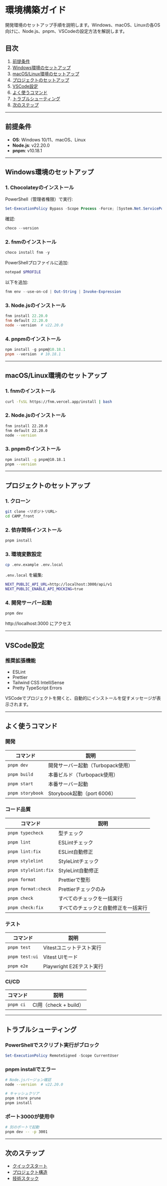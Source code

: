 # 環境構築ガイド

開発環境のセットアップ手順を説明します。Windows、macOS、Linuxの各OS向けに、Node.js、pnpm、VSCodeの設定方法を解説します。

## 目次

1. [前提条件](#前提条件)
2. [Windows環境のセットアップ](#windows環境のセットアップ)
3. [macOS/Linux環境のセットアップ](#macoslinux環境のセットアップ)
4. [プロジェクトのセットアップ](#プロジェクトのセットアップ)
5. [VSCode設定](#vscode設定)
6. [よく使うコマンド](#よく使うコマンド)
7. [トラブルシューティング](#トラブルシューティング)
8. [次のステップ](#次のステップ)

---

## 前提条件

- **OS**: Windows 10/11、macOS、Linux
- **Node.js**: v22.20.0
- **pnpm**: v10.18.1

---

## Windows環境のセットアップ

### 1. Chocolateyのインストール

PowerShell（管理者権限）で実行:

```powershell
Set-ExecutionPolicy Bypass -Scope Process -Force; [System.Net.ServicePointManager]::SecurityProtocol = [System.Net.ServicePointManager]::SecurityProtocol -bor 3072; iex ((New-Object System.Net.WebClient).DownloadString('https://community.chocolatey.org/install.ps1'))
```

確認:
```powershell
choco --version
```

### 2. fnmのインストール

```powershell
choco install fnm -y
```

PowerShellプロファイルに追加:
```powershell
notepad $PROFILE
```

以下を追加:
```powershell
fnm env --use-on-cd | Out-String | Invoke-Expression
```

### 3. Node.jsのインストール

```powershell
fnm install 22.20.0
fnm default 22.20.0
node --version  # v22.20.0
```

### 4. pnpmのインストール

```powershell
npm install -g pnpm@10.18.1
pnpm --version  # 10.18.1
```

---

## macOS/Linux環境のセットアップ

### 1. fnmのインストール

```bash
curl -fsSL https://fnm.vercel.app/install | bash
```

### 2. Node.jsのインストール

```bash
fnm install 22.20.0
fnm default 22.20.0
node --version
```

### 3. pnpmのインストール

```bash
npm install -g pnpm@10.18.1
pnpm --version
```

---

## プロジェクトのセットアップ

### 1. クローン

```bash
git clone <リポジトリURL>
cd CAMP_front
```

### 2. 依存関係インストール

```bash
pnpm install
```

### 3. 環境変数設定

```bash
cp .env.example .env.local
```

`.env.local` を編集:
```bash
NEXT_PUBLIC_API_URL=http://localhost:3000/api/v1
NEXT_PUBLIC_ENABLE_API_MOCKING=true
```

### 4. 開発サーバー起動

```bash
pnpm dev
```

http://localhost:3000 にアクセス

---

## VSCode設定

### 推奨拡張機能

- ESLint
- Prettier
- Tailwind CSS IntelliSense
- Pretty TypeScript Errors

VSCodeでプロジェクトを開くと、自動的にインストールを促すメッセージが表示されます。

---

## よく使うコマンド

### 開発

| コマンド | 説明 |
|---------|------|
| `pnpm dev` | 開発サーバー起動（Turbopack使用） |
| `pnpm build` | 本番ビルド（Turbopack使用） |
| `pnpm start` | 本番サーバー起動 |
| `pnpm storybook` | Storybook起動（port 6006） |

### コード品質

| コマンド | 説明 |
|---------|------|
| `pnpm typecheck` | 型チェック |
| `pnpm lint` | ESLintチェック |
| `pnpm lint:fix` | ESLint自動修正 |
| `pnpm stylelint` | StyleLintチェック |
| `pnpm stylelint:fix` | StyleLint自動修正 |
| `pnpm format` | Prettierで整形 |
| `pnpm format:check` | Prettierチェックのみ |
| `pnpm check` | すべてのチェックを一括実行 |
| `pnpm check:fix` | すべてのチェックと自動修正を一括実行 |

### テスト

| コマンド | 説明 |
|---------|------|
| `pnpm test` | Vitestユニットテスト実行 |
| `pnpm test:ui` | Vitest UIモード |
| `pnpm e2e` | Playwright E2Eテスト実行 |

### CI/CD

| コマンド | 説明 |
|---------|------|
| `pnpm ci` | CI用（check + build） |

---

## トラブルシューティング

### PowerShellでスクリプト実行がブロック

```powershell
Set-ExecutionPolicy RemoteSigned -Scope CurrentUser
```

### pnpm installでエラー

```bash
# Node.jsバージョン確認
node --version  # v22.20.0

# キャッシュクリア
pnpm store prune
pnpm install
```

### ポート3000が使用中

```bash
# 別のポートで起動
pnpm dev -- -p 3001
```

---

## 次のステップ

- [クイックスタート](./02-quick-start.md)
- [プロジェクト構造](../02-architecture/01-project-structure.md)
- [技術スタック](../03-core-concepts/01-tech-stack.md)
